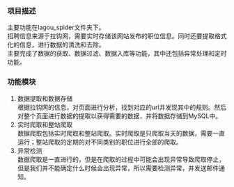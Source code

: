 ### 项目描述
主要功能在lagou_spider文件夹下。<br>
招聘信息来源于拉钩网，需要实时存储该网站发布的职位信息。同时还要提取格式化的信息，进行数据的清洗和去除。<br>
主要完成了数据的获取、数据过滤、数据入库等功能，其中还包括异常处理和定时功能。

### 功能模块

1. 数据提取和数据存储<br>
根据拉钩网的信息，对页面进行分析，找到对应的url并发现其中的规则。然后对整个页面进行数据的提取以获得需要的数据，并将数据存储到MySQL中。<br>
2. 实时爬取和整站爬取<br>
数据爬取包括实时爬取和整站爬取。实时爬取是只爬取当天的数据，需要一直运行；整站爬取的定期的对不同类别的职位进行全部的爬取。<br>
3. 异常检测<br>
数据爬取是一直进行的，但是在爬取的过程中可能会出现异常导致爬取停止，但是我们并不能确定什么时候会出现异常，所以需要检测异常，并发送邮件通知。


